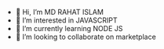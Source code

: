 - 👋 Hi, I’m MD RAHAT ISLAM
- 👀 I’m interested in JAVASCRIPT
- 🌱 I’m currently learning NODE JS
- 💞️ I’m looking to collaborate on marketplace
